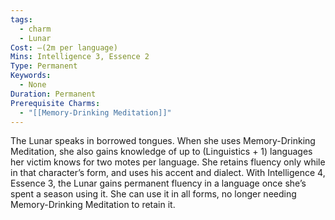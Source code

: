 ```yaml
---
tags:
  - charm
  - Lunar
Cost: —(2m per language)
Mins: Intelligence 3, Essence 2
Type: Permanent
Keywords:
  - None
Duration: Permanent
Prerequisite Charms:
  - "[[Memory-Drinking Meditation]]"
---
```

The Lunar speaks in borrowed tongues. When she uses Memory-Drinking Meditation, she also gains knowledge of up to (Linguistics + 1) languages her victim knows for two motes per language. She retains fluency only while in that character’s form, and uses his accent and dialect. With Intelligence 4, Essence 3, the Lunar gains permanent fluency in a language once she’s spent a season using it. She can use it in all forms, no longer needing Memory-Drinking Meditation to retain it.